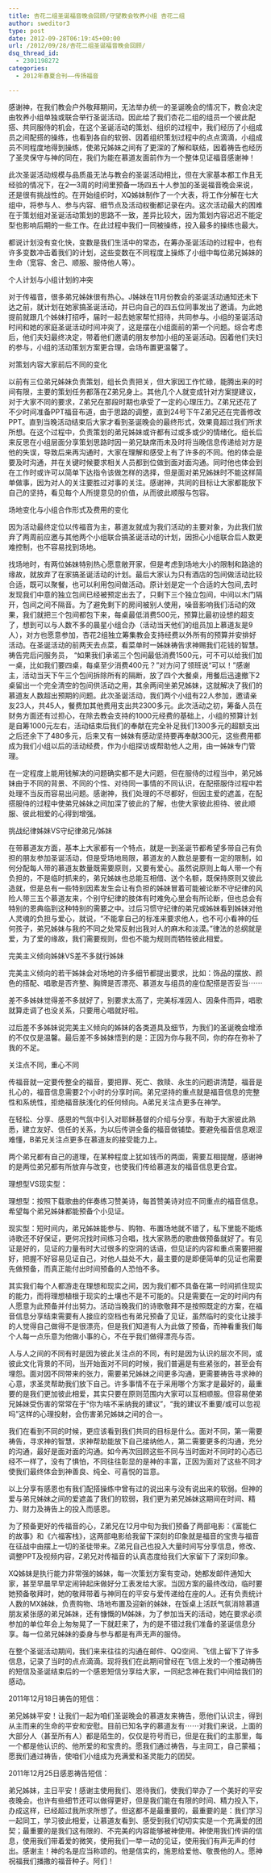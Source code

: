 ```yaml
---
title: 杏花二组圣诞福音晚会回顾/守望教会牧养小组 杏花二组
author: sweditor3
type: post
date: 2012-09-28T06:19:45+00:00
url: /2012/09/28/杏花二组圣诞福音晚会回顾/
dsq_thread_id:
  - 2301198272
categories:
  - 2012年春夏合刊——传扬福音

---
```

感谢神，在我们教会户外敬拜期间，无法举办统一的圣诞晚会的情况下，教会决定由牧养小组单独或联合举行圣诞活动。因此给了我们杏花二组的组员一个彼此配搭、共同服侍的机会，在这个圣诞活动的策划、组织的过程中，我们经历了小组成员之间配搭的操练，也看到各自的软弱、因着组织策划过程中的点点滴滴，小组成员不同程度地得到操练，使弟兄姊妹之间有了更深的了解和联结，因着祷告也经历了圣灵保守与神的同在，我们为能在慕道友面前作为一个整体见证福音感谢神！
  
此次圣诞活动规模与品质虽无法与教会的圣诞活动相比，但在大家基本都工作且无经验的情况下，在2—3周的时间里预备一场四五十人参加的圣诞福音晚会来说，还是很有挑战性的。在开始组织时，XQ姊妹制作了一个大表，将工作分解在七大组中，将参与人、参与内容、细节点及活动权衡都记录在内。这次活动最大的困难在于策划组对圣诞活动策划的思路不一致，差异比较大，因为策划内容迟迟不能定型也影响后期的一些工作。在此过程中我们一同被操练，投入最多的操练也最大。
  
都说计划没有变化快，变数是我们生活中的常态，在筹办圣诞活动的过程中，也有许多变数冲击着我们的计划，这些变数在不同程度上操练了小组中每位弟兄姊妹的生命（宽容、舍己、顺服、服侍他人等）。

个人计划与小组计划的冲突
  
对于传福音，很多弟兄姊妹很有热心。J姊妹在11月份教会的圣诞活动通知还未下达之前，就计划在她家搞圣诞活动，并已向自己的四五位同事发出了邀请。为此她提前就跟几个姊妹打招呼，届时一起去她家帮忙招待，共同参与。小组的圣诞活动时间和她的家庭圣诞活动时间冲突了，这是摆在小组面前的第一个问题。综合考虑后，他们夫妇最终决定，带着他们邀请的朋友参加小组的圣诞活动。因着他们夫妇的参与，小组的活动策划方案更合理，会场布置更温馨了。

对策划内容大家前后不同的变化
  
以前有三位弟兄姊妹负责策划，组长负责把关，但大家因工作忙碌，能腾出来的时间有限，主要的策划任务都落在Z弟兄身上。其他几个人就变成针对方案提建议，对于大家不同的要求，Z弟兄在那段时期也承受了一定的心理压力。Z弟兄还花了不少时间准备PPT福音布道，由于思路的调整，直到24号下午Z弟兄还在完善修改PPT。直到当晚活动结束后大家才看到圣诞晚会的最终形式，效果竟超过我们所求所想。在这个过程中，负责策划的弟兄姊妹或许都有过或多或少的情绪化。组长后来反思在小组层面分享策划思路时因一弟兄缺席而未及时将当晚信息传递给对方是他的失误，导致后来再沟通时，大家在理解和感受上有了许多的不同。他的体会是要及时沟通，并在关键时候要求相关人员都到位做到面对面沟通。同时他也体会到在工作时或许可以简单下达指令该做怎样的选择，但是面对弟兄姊妹时不能这样简单做事，因为对人的关注要胜过对事的关注。感谢神，共同的目标让大家都能放下自己的坚持，看见每个人所提意见的价值，从而彼此顺服与包容。

场地变化与小组合作形式及费用的变化
  
因为活动最终定位以传福音为主，慕道友就成为我们活动的主要对象，为此我们放弃了两周前应邀与其他两个小组联合搞圣诞活动的计划，因担心小组联合后人数更难控制，也不容易找到场地。
  
找场地时，有两位姊妹特别热心愿意敞开家，但是考虑到场地大小的限制和路途的缘故，就放弃了在家搞圣诞活动的计划。最后大家认为只有酒店的包间做活动比较合适，既可以聚餐，也可以利用包间做活动。原计划是定一个合适的大包间,去时发现我们中意的独立包间已经被预定出去了，只剩下三个独立包间，中间以木门隔开，包间之间不隔音。为了避免剩下的房间被别人使用，噪音影响我们活动的效果，我们就把三个包间都包下来，每桌最低消费500元，预算比最初设想的超支了，想到可以与人数不多的晨星小组合办（活动当天他们的组员加上慕道友是9人），对方也愿意参加，杏花2组独立筹集教会支持经费以外所有的预算并安排好活动。在圣诞活动的前两天去点菜，看菜单时一姊妹祷告求神赐我们花钱的智慧。祷告完后问服务员， “如果我们承诺三个包间最低消费1500元，可不可以给我们加一桌，比如我们要四桌，每桌至少消费400元？”对方问了领班说“可以！”感谢主，活动当天下午三个包间拆除所有的隔断，放了四个大餐桌，用餐后迅速撤下2桌留出一个完全清空的包间供活动之用，其余两间坐弟兄姊妹，这就解决了我们的慕道友人数超出预期的问题。此次圣诞活动，我们两个小组有22人参加，邀请亲友23人，共45人，餐费加其他费用支出共2300多元。此次活动之初，筹备人员在财务方面还有过担心，在除去教会支持的1000元经费的基础上，小组的预算计划是自筹1000元左右，活动结束后我们的奉献在完全补足我们1300多元的超额支出之后还余下了480多元，后来又有一姊妹有感动坚持要再奉献300元，这些费用都成为我们小组以后的活动经费，作为小组探访或帮助他人之用，由一姊妹专门管理。
  
在一定程度上能用钱解决的问题确实都不是大问题，但在服侍的过程当中，弟兄姊妹由于不同的背景、不同的个性、对待同一事情的不同认识，在配搭服侍过程中若处理不当反而容易出问题。感谢神，我们处理的不尽都好，但因主爱的遮盖，在配搭服侍的过程中使弟兄姊妹之间加深了彼此的了解，也使大家彼此担待、彼此顺服、彼此相爱的心得到增强。

挑战纪律姊妹VS守纪律弟兄/姊妹
  
在带慕道友方面，基本上大家都有一个特点，就是一到圣诞节都希望多带自己有负担的朋友参加圣诞活动，但是受场地局限，慕道友的人数总是要有一定的限制，如何分配每人带的慕道友数量既需要原则，又要有爱心。虽然说原则上每人带一个有负担的，不是临时抓来的，弟兄姊妹也总能互相借、送个名额，既保持原则又彼此造就，但是总有一些特别因素发生会让有负担的姊妹冒着可能被论断不守纪律的风险人带三五个慕道友来，个别守纪律的肢体有时难免心里会有所论断，但也总会有特别的恩典临到这种特别的需要之中。过后习惯守纪律的弟兄或姊妹看到姊妹对他人灵魂的负担与爱心，就说，“不能拿自己的标准来要求他人，也不可小看神的任何孩子，弟兄姊妹与我的不同之处常反射出我对人的麻木和淡漠。”律法的总纲就是爱，为了爱的缘故，我们需要规则，但也不能为规则而牺牲彼此相爱。

完美主义倾向姊妹VS差不多就行姊妹
  
完美主义倾向的若干姊妹会对场地的许多细节都提出要求，比如：饰品的摆放、颜色的搭配、唱歌是否齐整、胸牌是否漂亮、慕道友与组员的座位配搭是否妥当⋯⋯
  
差不多姊妹觉得差不多就好了，别要求太高了，完美标准因人、因条件而异，唱歌就算走调了也没关系，只要用心唱就好啦。
  
过后差不多姊妹说完美主义倾向的姊妹的各类道具及细节，为我们的圣诞晚会增添的不仅仅是温馨。最后差不多姊妹悟到的是：正因为你与我不同，你的存在弥补了我的不足。

关注点不同，重心不同
  
传福音就一定要传整全的福音，要把罪、死亡、救赎、永生的问题讲清楚，福音是扎心的，福音信息需要2个小时的分享时间。弟兄坚持的重点就是福音信息的完整性和系统性，拒绝福音肤浅化的任何倾向。A弟兄关注点更多在神学。
  
在轻松、分享、感恩的气氛中引入对耶稣基督的介绍与分享，有助于大家彼此熟悉，建立友好、信任的关系，为以后传讲全备的福音做铺垫。要避免福音信息艰涩难懂，B弟兄关注点更多在慕道友的接受能力上。
  
两个弟兄都有自己的道理，在某种程度上犹如钱币的两面，需要互相提醒，感谢神的是两位弟兄都有所放弃与改变，也使我们传给慕道友的福音信息更合宜。

理想型VS现实型：
  
理想型：按照下载歌曲的伴奏练习赞美诗，每首赞美诗对应不同重点的福音信息。希望每个弟兄姊妹都能预备个小见证。
  
现实型：短时间内，弟兄姊妹能参与、购物、布置场地就不错了，私下里能不能练诗歌还不好保证，更何况找时间练习合唱，找大家熟悉的歌曲做预备就好了。有见证是好的，见证的力量有时大过很多的空洞的话语，但见证的内容和重点需要把握好，把握不好容易见证自己，对他人益处不大，最主要的是即便简单的见证也需要先做预备，而真正能付出时间预备的人恐怕不多。
  
其实我们每个人都游走在理想和现实之间，因为我们都不具备在第一时间抓住现实的能力，而将理想植根于现实的土壤也不是不可能的。只是需要在一定的时间内有人愿意为此预备并付出努力。活动当晚我们的诗歌敬拜不是按照既定的方案，在福音信息分享结束需要有人接应的空档也有弟兄预备了见证，虽然临时的变化让接手的人觉得自己做得不是很漂亮，但是我们知道有人为此做了预备，而神看重我们每个人每一点乐意为他做小事的心，不在乎我们做得漂亮与否。
  
人与人之间的不同有时是因为彼此关注点的不同，有时是因为认识的层次不同，或彼此文化背景的不同，当开始面对不同的时候，我们普遍是有些紧张的，甚至会有埋怨。面对因不同带来的张力，需要弟兄姊妹之间更多沟通，更需要祷告寻求神的心意，求圣灵帮助我们放下自己。许多事情不在于采用哪个方案才是最好的，最重要的是我们更加彼此相爱，其实只要在原则范围内大家可以互相顺服。但容易使弟兄姊妹受伤害的常常在于“你为啥不采纳我的建议”，“我的建议不重要/或可以忽视吗”这样的心理投射，会伤害弟兄姊妹之间的合一。
  
我们在看到不同的时候，更应该看到我们共同的目标是什么。面对不同，第一需要祷告，寻求神的智慧，求神帮助能放下自己接纳他人，第二需要更多的沟通，充分的沟通，最好是面对面的沟通。如今再次回顾这些不同与当时面对不同时的心态已经不一样了，没有了惧怕，不同往往彰显的是神的丰富，正因为面对了这些不同才使我们最终体会到神善良、纯全、可喜悦的旨意。
  
以上分享有感恩也有我们配搭操练中曾有过的说出来与没有说出来的软弱。但神的爱与弟兄姊妹之间的爱遮盖了我们的软弱，我们更为弟兄姊妹这期间在时间、精力、财力及祷告上的投入而感恩。
  
为了预备更好的传福音的心，Z弟兄在12月中旬为我们预备了两部电影：《富能仁的故事》和《六福客栈》，这两部电影给我留下深刻的印象就是福音的宝贵与福音在征战中由摆上一切的圣徒带来。Z弟兄自己也投入大量时间写分享信息，修改、调整PPT及视频内容，Z弟兄对传福音的认真态度给我们大家留下了深刻印象。
  
XQ姊妹是执行能力非常强的姊妹，每一次策划方案有变动，她都发邮件通知大家，甚至早晨早早定闹钟起床做好分工表发给大家。当因方案的最终改动，临时要她预备敬拜时，她的敬拜带着与神同在的平安与爱传递给在座的人。还有负责统计人数的MX姊妹，负责购物、场地布置及迎新的姊妹，在饭桌上活跃气氛消除慕道朋友紧张感的弟兄姊妹，还有慷慨的M姊妹，为了参加当天的活动，她在要求必须参加的单位年会上匆匆晃了一下就赶来了，为的是不错过我们准备的圣诞信息分享。每一位弟兄姊妹的委身与参与都是有声无声的服侍。
  
在整个圣诞活动期间，我们来来往往的沟通在邮件、QQ空间、飞信上留下了许多信息，记录了当时的点点滴滴。现将我们在此期间曾经在飞信上发的一个推动祷告的短信及圣诞结束后的一个感恩短信分享给大家，一同纪念神在我们中间给我们的感动。

2011年12月18日祷告的短信：
  
弟兄姊妹平安！让我们一起为咱们圣诞晚会的慕道友来祷告，愿他们认识主，得到从主而来的生命的平安和安慰。目前已知名字的慕道友有⋯⋯对我们来说，上面的大部分人（甚至所有人）都是陌生的，仅仅是符号而已，但是在我们的主那里，每一个都是他认识的、他所爱的和宝贵的。愿我们通过祷告，与主同工，自己蒙福；愿我们通过祷告，使咱们小组成为充满爱和圣灵能力的团契。

2011年12月25日感恩祷告短信：
  
弟兄姊妹，主日平安！感谢主使用我们、恩待我们，使我们举办了一个美好的平安夜晚会。也许有些细节还可以做得更好，但是我们能在有限的时间、精力投入下，办成这样，已经超过我所求所想了。但这都不是最重要的，最重要的是：我们学习一起同工，学习彼此相爱，让慕道友看到、感受到我们切切实实是一个充满爱的团契；最重要的是我们这有限的、不完美的内容能够被神使用。神使用我们传讲的信息，使用我们带着爱的微笑，使用我们一举一动的见证，使用我们有声无声的付出。感谢主！神的名是应当称颂的。他是信实的，施恩给爱他、敬畏他的人。愿神祝福我们播撒的福音种子。阿们！
